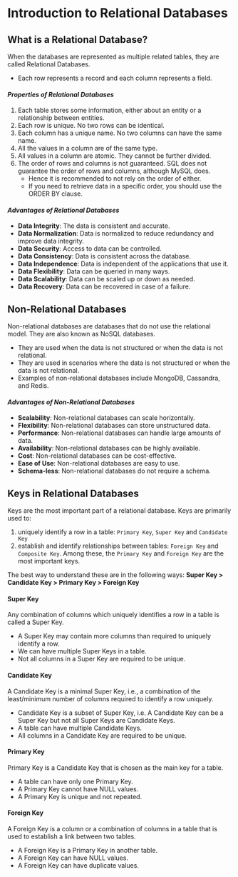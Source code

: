 # Introduction to Relational Databases
## What is a Relational Database?
When the databases are represented as multiple related tables, they are called Relational Databases.
- Each row represents a record and each column represents a field.

#### _Properties of Relational Databases_
1. Each table stores some information, either about an entity or a relationship between entities.
2. Each row is unique. No two rows can be identical.
3. Each column has a unique name. No two columns can have the same name.
4. All the values in a column are of the same type.
5. All values in a column are atomic. They cannot be further divided.
6. The order of rows and columns is not guaranteed. SQL does not guarantee the order of rows and columns, although MySQL does.
   - Hence it is recommended to not rely on the order of either.
   - If you need to retrieve data in a specific order, you should use the ORDER BY clause.

#### _Advantages of Relational Databases_
- **Data Integrity**: The data is consistent and accurate.
- **Data Normalization**: Data is normalized to reduce redundancy and improve data integrity.
- **Data Security**: Access to data can be controlled.
- **Data Consistency**: Data is consistent across the database.
- **Data Independence**: Data is independent of the applications that use it.
- **Data Flexibility**: Data can be queried in many ways.
- **Data Scalability**: Data can be scaled up or down as needed.
- **Data Recovery**: Data can be recovered in case of a failure.

## Non-Relational Databases
Non-relational databases are databases that do not use the relational model. They are also known as NoSQL databases.
- They are used when the data is not structured or when the data is not relational.
- They are used in scenarios where the data is not structured or when the data is not relational.
- Examples of non-relational databases include MongoDB, Cassandra, and Redis.

#### _Advantages of Non-Relational Databases_
- **Scalability**: Non-relational databases can scale horizontally.
- **Flexibility**: Non-relational databases can store unstructured data.
- **Performance**: Non-relational databases can handle large amounts of data.
- **Availability**: Non-relational databases can be highly available.
- **Cost**: Non-relational databases can be cost-effective.
- **Ease of Use**: Non-relational databases are easy to use.
- **Schema-less**: Non-relational databases do not require a schema.

## Keys in Relational Databases
Keys are the most important part of a relational database. 
Keys are primarily used to: 
1. uniquely identify a row in a table: `Primary Key`, `Super Key` and `Candidate Key`
2. establish and identify relationships between tables: `Foreign Key` and `Composite Key`.
Among these, the `Primary Key` and `Foreign Key` are the most important keys.

The best way to understand these are in the following ways:
**Super Key > Candidate Key > Primary Key > Foreign Key**

#### Super Key
Any combination of columns which uniquely identifies a row in a table is called a Super Key.
- A Super Key may contain more columns than required to uniquely identify a row.
- We can have multiple Super Keys in a table.
- Not all columns in a Super Key are required to be unique.

#### Candidate Key
A Candidate Key is a minimal Super Key, i.e., a combination of the least/minimum number of columns required to identify a row uniquely.
- Candidate Key is a subset of Super Key, i.e. A Candidate Key can be a Super Key but not all Super Keys are Candidate Keys.
- A table can have multiple Candidate Keys.
- All columns in a Candidate Key are required to be unique.

#### Primary Key
Primary Key is a Candidate Key that is chosen as the main key for a table.
- A table can have only one Primary Key.
- A Primary Key cannot have NULL values.
- A Primary Key is unique and not repeated.

#### Foreign Key
A Foreign Key is a column or a combination of columns in a table that is used to establish a link between two tables.
- A Foreign Key is a Primary Key in another table.
- A Foreign Key can have NULL values.
- A Foreign Key can have duplicate values.
